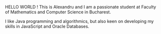 HELLO WORLD !
This is Alexandru and I am a passionate student at Faculty of Mathematics and Computer Science in Bucharest.

I like Java programming and algorithmics, but also keen on developing my skills in JavaScript and Oracle Databases.
